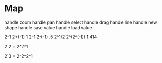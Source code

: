 # Map

handle zoom
handle pan
handle select
handle drag
handle line
handle new shape
handle save value
handle load value


2-1 2+(-1) 1
2\-1 2^(-1) .5
2^1/2 2^(2^(-1)) 1.414

2`2 = 2^2^1

2`3 = 2^2^2^1